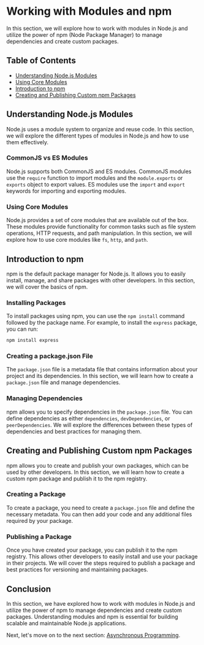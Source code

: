 # Working with Modules and npm

In this section, we will explore how to work with modules in Node.js and utilize the power of npm (Node Package Manager) to manage dependencies and create custom packages.

## Table of Contents
- [Understanding Node.js Modules](#understanding-nodejs-modules)
- [Using Core Modules](#using-core-modules)
- [Introduction to npm](#introduction-to-npm)
- [Creating and Publishing Custom npm Packages](#creating-and-publishing-custom-npm-packages)

## Understanding Node.js Modules

Node.js uses a module system to organize and reuse code. In this section, we will explore the different types of modules in Node.js and how to use them effectively.

### CommonJS vs ES Modules

Node.js supports both CommonJS and ES modules. CommonJS modules use the `require` function to import modules and the `module.exports` or `exports` object to export values. ES modules use the `import` and `export` keywords for importing and exporting modules.

### Using Core Modules

Node.js provides a set of core modules that are available out of the box. These modules provide functionality for common tasks such as file system operations, HTTP requests, and path manipulation. In this section, we will explore how to use core modules like `fs`, `http`, and `path`.

## Introduction to npm

npm is the default package manager for Node.js. It allows you to easily install, manage, and share packages with other developers. In this section, we will cover the basics of npm.

### Installing Packages

To install packages using npm, you can use the `npm install` command followed by the package name. For example, to install the `express` package, you can run:

```bash
npm install express
```

### Creating a package.json File

The `package.json` file is a metadata file that contains information about your project and its dependencies. In this section, we will learn how to create a `package.json` file and manage dependencies.

### Managing Dependencies

npm allows you to specify dependencies in the `package.json` file. You can define dependencies as either `dependencies`, `devDependencies`, or `peerDependencies`. We will explore the differences between these types of dependencies and best practices for managing them.

## Creating and Publishing Custom npm Packages

npm allows you to create and publish your own packages, which can be used by other developers. In this section, we will learn how to create a custom npm package and publish it to the npm registry.

### Creating a Package

To create a package, you need to create a `package.json` file and define the necessary metadata. You can then add your code and any additional files required by your package.

### Publishing a Package

Once you have created your package, you can publish it to the npm registry. This allows other developers to easily install and use your package in their projects. We will cover the steps required to publish a package and best practices for versioning and maintaining packages.

## Conclusion

In this section, we have explored how to work with modules in Node.js and utilize the power of npm to manage dependencies and create custom packages. Understanding modules and npm is essential for building scalable and maintainable Node.js applications.

Next, let's move on to the next section: [Asynchronous Programming](03_asynchronous_programming.md).